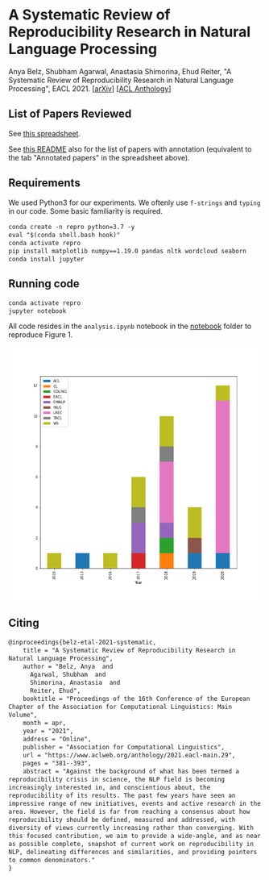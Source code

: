 # A Systematic Review of Reproducibility Research in Natural Language Processing

Anya Belz, Shubham Agarwal, Anastasia Shimorina, Ehud Reiter, "A Systematic Review of Reproducibility Research in Natural Language Processing", EACL 2021. [[arXiv](https://arxiv.org/abs/2103.07929)] [[ACL Anthology](https://www.aclweb.org/anthology/2021.eacl-main.29/)]

## List of Papers Reviewed

See [this spreadsheet](https://docs.google.com/spreadsheets/d/1sq9rEQBxlqBSsb4_vwSpS75JiY4EcI_o8RAWb2p_zrE/edit?usp=sharing).

See [this README](./resources#list-of-annotated-papers) also for the list of papers with annotation (equivalent to the tab "Annotated papers" in the spreadsheet above).

## Requirements

We used Python3 for our experiments. We oftenly use `f-strings` and `typing` in our code. Some basic familiarity is required. 

```
conda create -n repro python=3.7 -y
eval "$(conda shell.bash hook)"
conda activate repro
pip install matplotlib numpy==1.19.0 pandas nltk wordcloud seaborn
conda install jupyter
```

## Running code

```
conda activate repro
jupyter notebook
```

All code resides in the `analysis.ipynb` notebook in the [notebook](./notebooks/analysis.ipynb) folder to reproduce Figure 1.  

![Figure 1](figures/stacked_bar.png)

## Citing

```
@inproceedings{belz-etal-2021-systematic,
    title = "A Systematic Review of Reproducibility Research in Natural Language Processing",
    author = "Belz, Anya  and
      Agarwal, Shubham  and
      Shimorina, Anastasia  and
      Reiter, Ehud",
    booktitle = "Proceedings of the 16th Conference of the European Chapter of the Association for Computational Linguistics: Main Volume",
    month = apr,
    year = "2021",
    address = "Online",
    publisher = "Association for Computational Linguistics",
    url = "https://www.aclweb.org/anthology/2021.eacl-main.29",
    pages = "381--393",
    abstract = "Against the background of what has been termed a reproducibility crisis in science, the NLP field is becoming increasingly interested in, and conscientious about, the reproducibility of its results. The past few years have seen an impressive range of new initiatives, events and active research in the area. However, the field is far from reaching a consensus about how reproducibility should be defined, measured and addressed, with diversity of views currently increasing rather than converging. With this focused contribution, we aim to provide a wide-angle, and as near as possible complete, snapshot of current work on reproducibility in NLP, delineating differences and similarities, and providing pointers to common denominators."
}
```
